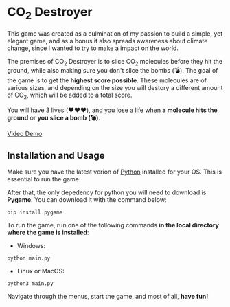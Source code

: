 # CO<sub>2</sub> Destroyer
This game was created as a culmination of my passion to build a simple, yet elegant game, and as a bonus it also spreads awareness about climate change, since I wanted to try to make a impact on the world.

The premises of CO<sub>2</sub> Destroyer is to slice CO<sub>2</sub> molecules before they hit the ground, while also making sure you don't slice the bombs (💣). The goal of the game is to get the **highest score possible**. These molecules are of various sizes, and depending on the size you will destory a different amount of CO<sub>2</sub>, which will be added to a total score.

You will have 3 lives (♥️♥️♥️), and you lose a life when **a molecule hits the ground** or **you slice a bomb (💣)**.

[Video Demo](https://google.com)

## Installation and Usage
Make sure you have the latest verion of [Python](https://www.python.org/downloads/) installed for your OS. This is essential to run the game.

After that, the only depedency for python you will need to download is **Pygame**. You can download it with the command below:
```
pip install pygame
```

To run the game, run one of the following commands **in the local directory where the game is installed**:

- Windows:
```
python main.py
```
- Linux or MacOS:
```
python3 main.py
```

Navigate through the menus, start the game, and most of all, **have fun!**

